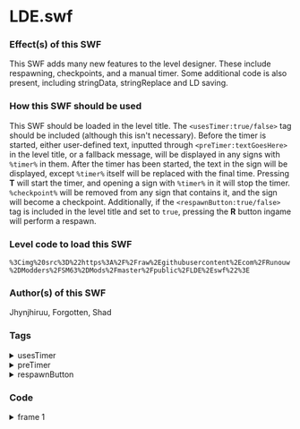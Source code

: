 # LDE.swf

### Effect(s) of this SWF
This SWF adds many new features to the level designer. These include respawning, checkpoints, and a manual timer. Some additional code is also present, including stringData, stringReplace and LD saving.

### How this SWF should be used
This SWF should be loaded in the level title. The `<usesTimer:true/false>` tag should be included (although this isn't necessary). Before the timer is started, either user-defined text, inputted through `<preTimer:textGoesHere>` in the level title, or a fallback message, will be displayed in any signs with `%timer%` in them. After the timer has been started, the text in the sign will be displayed, except `%timer%` itself will be replaced with the final time. Pressing **T** will start the timer, and opening a sign with `%timer%` in it will stop the timer.
`%checkpoint%` will be removed from any sign that contains it, and the sign will become a checkpoint.
Additionally, if the `<respawnButton:true/false>` tag is included in the level title and set to `true`, pressing the **R** button ingame will perform a respawn.

### Level code to load this SWF
`%3Cimg%20src%3D%22https%3A%2F%2Fraw%2Egithubusercontent%2Ecom%2FRunouw%2DModders%2FSM63%2DMods%2Fmaster%2Fpublic%2FLDE%2Eswf%22%3E`

### Author(s) of this SWF
Jhynjhiruu, Forgotten, Shad

### Tags
<details/>
  <summary>usesTimer</summary>
  <details/>
    <summary>true</summary>

`%3CusesTimer%3Atrue%3E`
  </details>
  <details/>
    <summary>false</summary>
    
`%3CusesTimer%3Afalse%3E`
  </details>
</details>
<details/>
  <summary>preTimer</summary>

`%3CpreTimer%3AyourTextHere%3E`
  </details>
</details>
<details/>
  <summary>respawnButton</summary>
  <details/>
    <summary>true</summary>

`%3CrespawnButton%3Atrue%3E`
  </details>
  <details/>
    <summary>false</summary>
    
`%3CrespawnButton%3Afalse%3E`
  </details>
</details>

### Code
<details/>
  <summary>frame 1</summary>
  <details/>
      <summary>doAction</summary>
        
```
_root.stringData = function(search, string)
{
   if(string.indexOf("<" + search + ":") != -1)
   {
      i = string;
      i = i.slice(i.indexOf("<" + search + ":"));
      if(i.indexOf("<",1) != -1)
      {
         i = i.slice(0,i.indexOf("<",1));
      }
      if(i.indexOf(">") != -1)
      {
         i = i.slice(i.indexOf(":") + 1,i.indexOf(">"));
         if(isNaN(Number(i)) == false)
         {
            return Number(i);
         }
         return i;
      }
   }
};
_root.stringReplace = function(str, find, replace)
{
   return str.split(find).join(replace);
};
_root.saveLDData = function(name, data)
{
   _root.ldsaves = SharedObject.getLocal("LDSaves");
   _root.ldsaves.data[_root.LDCourseName][name] = data;
   _root.ldsaves.flush();
};
_root.loadLDData = function(name)
{
   _root.ldsaves = SharedObject.getLocal("LDSaves");
   return _root.ldsaves.data[_root.LDCourseName][name];
};
_root.checkpointX = Number(_root.startX) + _root.leftWidth * 32;
_root.checkpointY = Number(_root.startY);
if(_root.loadLDData("checkpointx") != undefined)
{
   _root.checkpointX = Number(_root.loadLDData("checkpointx"));
   _root.checkpointY = Number(_root.loadLDData("checkpointy"));
}
_root.timerX = Number(_root.startX) + _root.leftWidth * 32;
_root.timerY = Number(_root.startY);
_root.checkpointlevel = _root.LDCourseName;
_root.checkpointfluddh = false;
_root.checkpointfluddr = false;
_root.checkpointfluddt = false;
_root.checkpointfluddpow = "";
_root.inGameTime = 0;
_root.timerRunning = false;
_root.timerOverrun = false;
_root.inGameModifier = "0";
_root.inGameSeconds = 0;
if(_root.LevelSplit != true)
{
   _root.leftWidth = 0;
}
_root.respawnLD = function(type)
{
   _root.Invincible = false;
   _root.Metal = false;
   _root.Invisible = false;
   _root.WingCap = false;
   _root.PowerTimer = 0;
   _root.newstar = false;
   if(type != "timer")
   {
      _root.Course.Char._x = _root.checkpointX + _root.Course.BackGFX._x - _root.leftWidth * 32;
      _root.Course.Char._y = _root.checkpointY + _root.Course.BackGFX._y;
      if(_root.checkpointX == Number(_root.startX) && _root.checkpointY == Number(_root.startY))
      {
         _root.Course.Char.xspeed = Number(_root.startXspeed);
         _root.Course.Char.yspeed = Number(_root.startYspeed);
         _root.checkpointorangepl = 0;
      }
   }
   else
   {
      _root.Course.Char._x = _root.timerX + _root.Course.BackGFX._x - _root.leftWidth * 32;
      _root.Course.Char._y = _root.timerY + _root.Course.BackGFX._y;
      _root.Course.Char.xspeed = Number(_root.startXspeed);
      _root.Course.Char.yspeed = Number(_root.startYspeed);
      _root.checkpointorangepl = 0;
      _root.inGameTime = 0;
   }
   _root.SaveFluddH = _root.checkpointfluddh;
   _root.SaveFluddR = _root.checkpointfluddr;
   _root.SaveFluddT = _root.checkpointfluddt;
   _root.Fluddpow = _root.checkpointfluddpow;
   _root.OrangeBlockPLCount = _root.checkpointorangepl;
   _root.CharHP = 8;
   _root.WaterHP = 8;
   _root.Course.Char.attack = false;
   _root.attachMovie("StarIn","Transition",_root.getNextHighestDepth(),{_x:_root.screensizeX / 2,_y:_root.screensizeY / 2});
   _root.PlayMusicAndIntro();
   _root.Camspeed = 1;
   _root.MaxCamspeed = 99999;
};
_root.setTimer = function(a)
{
   _root.timerRunning = a;
   if(a == true)
   {
      _root.AreaTextClipF("Timer started!",0);
   }
   else
   {
      _root.AreaTextClipF("Timer stopped!",0);
   }
};
_root.KeySPIN = function()
{
   if(Key.isDown(84) && _root.timerKey == false)
   {
      _root.timerKey = true;
      if(_root.stringData("usesTimer",_root.LDCourseName) == "true")
      {
         _root.setTimer(true);
         _root.respawnLD("timer");
      }
   }
   else if(Key.isDown(84) == false)
   {
      _root.timerKey = false;
   }
   if(Key.isDown(82) && _root.respawnKey == false)
   {
      _root.respawnKey = true;
      if(_root.stringData("respawnButton",_root.LDCourseName) == "true")
      {
         if(_root.timerRunning)
         {
            _root.respawnLD("timer");
         }
         else
         {
            _root.respawnLD("regular");
         }
      }
   }
   else if(Key.isDown(82) == false)
   {
      _root.respawnKey = false;
   }
   if(_root.timerRunning)
   {
      if(_root.inGameTime < 319968)
      {
         _root.inGameTime++;
         _root.inGameSeconds = _root.inGameTime / 32;
         if(_root.inGameSeconds / 60 < 10)
         {
            _root.minutesExtra = "0";
         }
         else
         {
            _root.minutesExtra = "";
         }
         if(_root.inGameSeconds % 60 < 10)
         {
            _root.secondsExtra = "0";
         }
         else
         {
            _root.secondsExtra = "";
         }
         _root.timerSeconds = _root.inGameSeconds % 1;
         _root.timerSecondsMaths = Math.floor(_root.inGameSeconds % 60) + _root.timerSeconds;
         _root.timerMinutes = Math.floor(_root.inGameSeconds / 60);
         _root.TextHint = _root.minutesExtra + _root.timerMinutes + ":" + _root.secondsExtra + _root.timerSecondsMaths;
         _root.timerOverrun = false;
      }
      else
      {
         _root.inGameTime = 319968;
         _root.setTimer(false);
         _root.timerOverrun = true;
      }
   }
   if(Key.isDown(88))
   {
      return true;
   }
   return false;
};
_root.resetFunction = function()
{
   _root.KeySPIN = function()
   {
      if(Key.isDown(88))
      {
         return true;
      }
      return false;
   };
};
_root.LifeLost = function()
{
   _root.Invincible = false;
   _root.Metal = false;
   _root.Invisible = false;
   _root.WingCap = false;
   _root.PowerTimer = 0;
   _root.StopBGsong();
   if(_root.PlayingLevelDesigner !== true)
   {
      if(_root.TotalStars == 0)
      {
         _root.CharLives = _root.CharLives + 1;
      }
      _root.CharLives = _root.CharLives - 1;
      if(_root.CharLives < 0)
      {
         _root.CharLives = 4;
         _root.newstar = true;
         _root.LastItemGot = "GameOver";
         _root.RemoveCourse();
         _root.ReturnToCastle();
      }
      else
      {
         _root.attachMovie("LifeLost","LifeLost" + _root.getNextHighestDepth(),_root.getNextHighestDepth(),{_x:_root.screensizeX / 2,_y:_root.screensizeY / 2});
      }
   }
   else if(_root.LDCourseName == _root.checkpointlevel)
   {
      if(_root.timerRunning)
      {
         _root.respawnLD("timer");
      }
      else
      {
         _root.respawnLD("regular");
      }
   }
   else
   {
      _root.Invincible = false;
      _root.Metal = false;
      _root.Invisible = false;
      _root.WingCap = false;
      _root.PowerTimer = 0;
      _root.newstar = false;
      _root.RemoveCourse();
      _root.CreateLevelDesigner();
   }
};
_root.PlayMessage = function(a)
{
   _root.Stats.Message.gotoAndPlay(1);
   if(_root.checkpointlevel == _root.LDCourseName)
   {
      if(_root.stringReplace(a,"%checkpoint%","") != a)
      {
         _root.checkpointX = _root.Course.Char._x - _root.Course.BackGFX._x + _root.leftWidth * 32;
         _root.checkpointY = _root.Course.Char._y - _root.Course.BackGFX._y;
         _root.saveLDData("checkpointx",_root.checkpointX);
         _root.saveLDData("checkpointy",_root.checkpointY);
         _root.checkpointfluddh = _root.SaveFluddH;
         _root.checkpointfluddr = _root.SaveFluddR;
         _root.checkpointfluddt = _root.SaveFluddT;
         _root.checkpointfluddpow = _root.Fluddpow;
         _root.checkpointorangepl = _root.OrangeBlockPLCount;
         _root.AreaTextClipF("Checkpoint updated!",0);
         _root.Stats.Message.mtext = _root.stringReplace(a,"%checkpoint%","");
      }
      if(_root.stringReplace(a,"%timer%","") != a)
      {
         if(_root.timerOverrun == false)
         {
            if(_root.timerRunning)
            {
               _root.setTimer(false);
               _root.Stats.Message.mtext = _root.stringReplace(a,"%timer%",_root.minutesExtra + _root.timerMinutes + ":" + _root.secondsExtra + _root.timerSecondsMaths);
            }
            else if(_root.stringData("preTimer",_root.LDCourseName) != undefined)
            {
               _root.Stats.Message.mtext = _root.stringData("preTimer",_root.LDCourseName);
            }
            else
            {
               _root.Stats.Message.mtext = "Press \'T\' to begin timing (This will restart you at the beginning of the level, but your checkpoints will not be lost.)";
            }
         }
         else if(_root.stringData("overrun",_root.LDCourseName) != undefined)
         {
            _root.Stats.Message.mtext = _root.stringData("overrun",_root.LDCourseName);
         }
         else
         {
            _root.Stats.Message.mtext = "You took way, way too long! Time\'s up!";
         }
      }
   }
   else
   {
      _root.Stats.Message.mtext = a;
   }
};

```
  </details>
</details>
